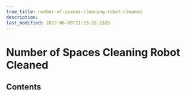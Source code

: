 ```yaml
---
tree_title: number-of-spaces-cleaning-robot-cleaned
description: 
last_modified: 2022-06-09T21:23:28.2328
---
```


# Number of Spaces Cleaning Robot Cleaned

## Contents
